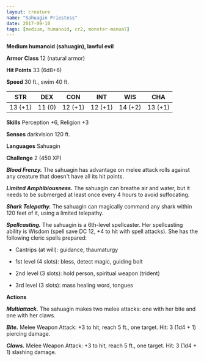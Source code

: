 ```yaml
---
layout: creature
name: "Sahuagin Priestess"
date: 2017-09-10
tags: [medium, humanoid, cr2, monster-manual]
---
```


**Medium humanoid (sahuagin), lawful evil**

**Armor Class** 12 (natural armor)

**Hit Points** 33 (6d8+6)

**Speed** 30 ft., swim 40 ft.

|   STR   |   DEX   |   CON   |   INT   |   WIS   |   CHA   |
|:-----:|:-----:|:-----:|:-----:|:-----:|:-----:|
| 13 (+1) | 11 (0) | 12 (+1) | 12 (+1) | 14 (+2) | 13 (+1) |

**Skills** Perception +6, Religion +3

**Senses** darkvision 120 ft.

**Languages** Sahuagin

**Challenge** 2 (450 XP)

***Blood Frenzy.*** The sahuagin has advantage on melee attack rolls against any creature that doesn't have all its hit points.

***Limited Amphibiousness.*** The sahuagin can breathe air and water, but it needs to be submerged at least once every 4 hours to avoid suffocating.

***Shark Telepathy.*** The sahuagin can magically command any shark within 120 feet of it, using a limited telepathy.

***Spellcasting.*** The sahuagin is a 6th-level spellcaster. Her spellcasting ability is Wisdom (spell save DC 12, +4 to hit with spell attacks). She has the following cleric spells prepared: 

* Cantrips (at will): guidance, thaumaturgy

* 1st level (4 slots): bless, detect magic, guiding bolt

* 2nd level (3 slots): hold person, spiritual weapon (trident)

* 3rd level (3 slots): mass healing word, tongues

**Actions**

***Multiattack.*** The sahuagin makes two melee attacks: one with her bite and one with her claws.

***Bite.*** Melee Weapon Attack: +3 to hit, reach 5 ft., one target. Hit: 3 (1d4 + 1) piercing damage.

***Claws.*** Melee Weapon Attack: +3 to hit, reach 5 ft., one target. Hit: 3 (1d4 + 1) slashing damage.


